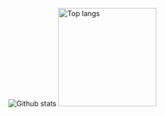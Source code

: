 <img src="https://github-readme-stats.vercel.app/api?username=npurson&show_icons=true" alt="Github stats"/> <img src="https://github-readme-stats.vercel.app/api/top-langs/?username=npurson&layout=compact" alt="Top langs" height="195"/>
<!--  <img src="https://github-readme-stats.vercel.app/api?username=npurson&show_icons=true&hide=issues" alt="Github stats" height="170"/> <img src="https://github-readme-stats.vercel.app/api/top-langs/?username=npurson&layout=compact" alt="Top langs" height="170"/> -->
